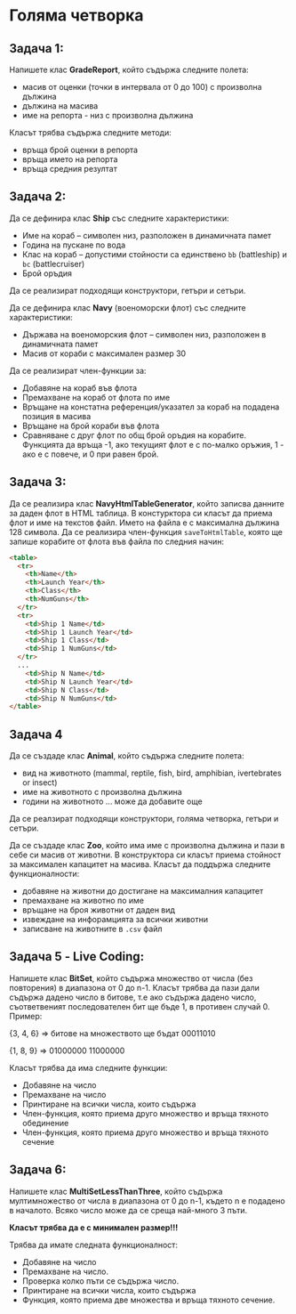 # Голяма четворка

## **Задача 1:**
Напишете клас **GradeReport**, който съдържа следните полета:

* масив от оценки (точки в интервала от 0 до 100) с произволна дължина
* дължина на масива
* име на репорта - низ с произволна дължина

Класът трябва съдържа следните методи:
* връща брой оценки в репорта
* връща името на репорта
* връща средния резултат

## **Задача 2:**
Да се дефинира клас **Ship** със следните характеристики:
- Име на кораб – символен низ, разположен в динамичната памет
- Година на пускане по вода
- Клас на кораб – допустими стойности са единствено ```bb``` (battleship) и ```bc``` (battlecruiser)
- Брой оръдия

Да се реализират подходящи конструктори, гетъри и сетъри.

Да се дефинира клас **Navy** (военоморски флот) със следните характеристики:
- Държава на военоморския флот – символен низ, разположен в динамичната памет
- Масив от кораби с максимален размер 30

Да се реализират член-функции за:
- Добавяне на кораб във флота
- Премахване на кораб от флота по име
- Връщане на констатна референция/указател за кораб на подадена позиция в масива
- Връщане на брой кораби във флота
- Сравняване с друг флот по общ брой оръдия на корабите. Функцията да връща -1, ако текущият флот е с по-малко оръжия, 1 - ако е с повече, и 0 при равен брой.

## Задача 3:
Да се реализира клас **NavyHtmlTableGenerator**, който записва данните за даден флот в HTML таблица. В констурктора си класът да приема флот и име на текстов файл. Името на файла е с максимална дължина 128 символа. Да се реализира член-функция ```saveToHtmlTable```, която ще запише корабите от флота във файла по следния начин:

```html
<table>
  <tr>
    <th>Name</th>
    <th>Launch Year</th>
    <th>Class</th>
    <th>NumGuns</th>
  </tr>
  <tr>
    <td>Ship 1 Name</td>
    <td>Ship 1 Launch Year</td>
    <td>Ship 1 Class</td>
    <td>Ship 1 NumGuns</td>
  </tr>
  ...
    <td>Ship N Name</td>
    <td>Ship N Launch Year</td>
    <td>Ship N Class</td>
    <td>Ship N NumGuns</td>
</table>
```

## Задача 4
Да се създаде клас **Animal**, който съдържа следните полета:
- вид на животното (mammal, reptile, fish, bird, amphibian, ivertebrates or insect)
- име на животното с произволна дължина
- години на животното
... може да добавите още

Да се реалзират подходящи конструктори, голяма четворка, гетъри и сетъри.

Да се създаде клас **Zoo**, който има име с произволна дължина и пази в себе си масив от животни. В конструктора си класът приема стойност за максимален капацитет на масива. Класът да поддържа следните функционалности:
- добавяне на животни до достигане на максималния капацитет
- премахване на животно по име
- връщане на броя животни от даден вид
- извеждане на инфорамцията за всички животни
- записване на животните в ```.csv``` файл


## Задача 5 - Live Coding: 
Напишете клас **BitSet**, който съдържа множество от числа (без повторения) в диапазона от 0 до n-1. Класът трябва да пази дали съдържа дадено число в битове, т.е ако съдържа дадено число, съответвеният последователен бит ще бъде 1, в противен случай 0. Пример:

{3, 4, 6} => битове на множеството ще бъдат 00011010

{1, 8, 9} => 01000000 11000000

Класът трябва да има следните функции:
- Добавяне на число
- Премахване на число
- Принтиране на всички числа, които съдържа
- Член-функция, която приема друго множество и връща тяхното обединение
- Член-функция, която приема друго множество и връща тяхното сечение

## Задача 6:
Напишете клас **MultiSetLessThanТhree**, който съдържа мултимножество от числа в диапазона от 0 до n-1, където n е подадено в началото. Всяко число може да се среща най-много 3 пъти.

**Класът трябва да е с минимален размер!!!**

Трябва да имате следната функционалност:
* Добавяне на число
* Премахване на число.
* Проверка колко пъти се съдържа число.
* Принтиране на всички числа, които съдържа
* Функция, която приема две множества и връща тяхното сечение.
